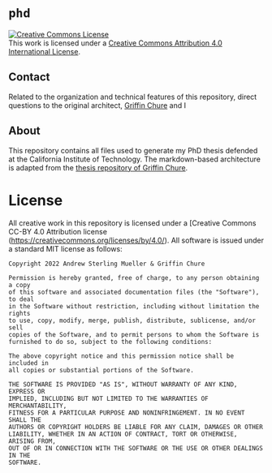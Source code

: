 # `phd`

<a rel="license" href="http://creativecommons.org/licenses/by/4.0/"><img alt="Creative Commons License" style="border-width:0" src="https://i.creativecommons.org/l/by/4.0/88x31.png" /></a><br />This work is licensed under a <a rel="license" href="http://creativecommons.org/licenses/by/4.0/">Creative Commons Attribution 4.0 International License</a>.



## Contact

Related to the organization and technical features of this repository, direct questions to the original architect, [Griffin Chure](https://github.com/gchure/phd/issues) and I 


## About
This repository contains all files used to generate my PhD thesis defended at the California Institute of Technology. The markdown-based architecture is adapted from the [thesis repository of Griffin Chure](https://github.com/gchure/phd).

# License
All creative work in this repository is licensed under a [Creative Commons CC-BY 4.0 Attribution license (https://creativecommons.org/licenses/by/4.0/). All software is issued under a standard MIT license as follows:

```
Copyright 2022 Andrew Sterling Mueller & Griffin Chure

Permission is hereby granted, free of charge, to any person obtaining a copy
of this software and associated documentation files (the "Software"), to deal
in the Software without restriction, including without limitation the rights
to use, copy, modify, merge, publish, distribute, sublicense, and/or sell
copies of the Software, and to permit persons to whom the Software is
furnished to do so, subject to the following conditions:

The above copyright notice and this permission notice shall be included in
all copies or substantial portions of the Software.

THE SOFTWARE IS PROVIDED "AS IS", WITHOUT WARRANTY OF ANY KIND, EXPRESS OR
IMPLIED, INCLUDING BUT NOT LIMITED TO THE WARRANTIES OF MERCHANTABILITY,
FITNESS FOR A PARTICULAR PURPOSE AND NONINFRINGEMENT. IN NO EVENT SHALL THE
AUTHORS OR COPYRIGHT HOLDERS BE LIABLE FOR ANY CLAIM, DAMAGES OR OTHER
LIABILITY, WHETHER IN AN ACTION OF CONTRACT, TORT OR OTHERWISE, ARISING FROM,
OUT OF OR IN CONNECTION WITH THE SOFTWARE OR THE USE OR OTHER DEALINGS IN THE
SOFTWARE.
```

